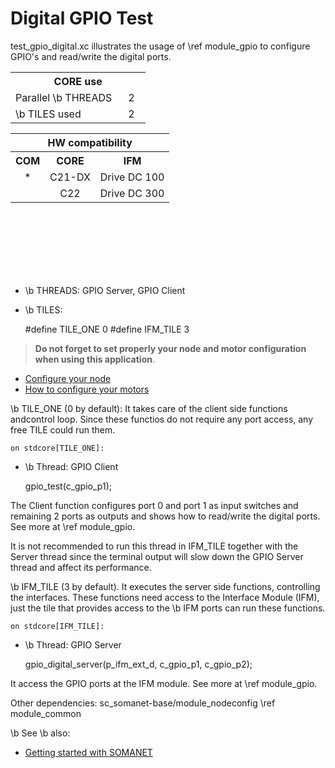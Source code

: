 Digital GPIO Test
====================

test_gpio_digital.xc illustrates the usage of \ref module_gpio to configure GPIO's and 
read/write the digital ports. 

<table class="core_usage" align="center" cellpadding="5" width="20%">
<tr>
    <th colspan="2">CORE use</th>
</tr>
<tr>
    <td>Parallel \b THREADS</td>
    <td width="30px" align="center"> 2 </td>
</tr>
<tr>
    <td>\b TILES used</td>
    <td width="30px" align="center"> 2 </td>
 </tr>
</table>

<table  class="hw_comp" align="center" cellpadding="2" width="50%">
<tr align="center">
    <th colspan="3">HW compatibility</th>
  <tr align="center">
    <th>COM</th>
    <th>CORE</th>
    <th>IFM</th>
  </tr>
  <tr align="center">
    <td>*</td>
    <td>C21-DX</td>
   <td>Drive DC 100</td>
 </tr>
  <tr align="center">
    <td></td>
    <td>C22</td>
    <td>Drive DC 300</td>
  </tr>
</table>

<br/>
<br/>
<br/>
<br/>
<br/>
<br/>

- \b THREADS: GPIO Server, GPIO Client 

- \b TILES:

	#define TILE_ONE 0
	#define IFM_TILE 3  

> **Do not forget to set properly your node and motor configuration when using this application**.

- [Configure your node]() 
- [How to configure your motors](https://github.com/synapticon/sc_sncn_motorctrl_sin/blob/master/howto/HOW_TO_CONFIGURE_MOTORS.md)

\b TILE_ONE (0 by default): It takes care of the client side functions andcontrol loop. Since these functios do not require any port access, any free TILE could run them.

	on stdcore[TILE_ONE]:

- \b Thread: GPIO Client
	
	gpio_test(c_gpio_p1);

The Client function configures port 0 and port 1 as input switches and remaining 2 ports as outputs and shows how to read/write the 
digital ports. See more at \ref module_gpio.

It is not recommended  to run this thread in IFM_TILE together with the Server thread since the terminal output will slow down the GPIO Server thread and affect its performance.

\b IFM_TILE (3 by default). It executes the server side functions, controlling the interfaces. These functions need access to the Interface Module (IFM), just the tile that provides access to the \b IFM ports can run these functions.  

	on stdcore[IFM_TILE]: 

- \b Thread: GPIO Server
			
	gpio_digital_server(p_ifm_ext_d, c_gpio_p1, c_gpio_p2);

It access the GPIO ports at the IFM module. See more at \ref module_gpio.


Other dependencies: sc_somanet-base/module_nodeconfig \ref module_common

\b See \b also:

- [Getting started with SOMANET](http://doc.synapticon.com/wiki/index.php/Category:Getting_Started_with_SOMANET)  
